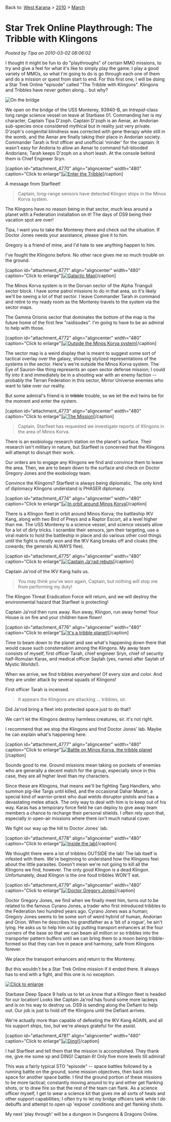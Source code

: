 Back to: [West Karana](/posts/westkarana.md) > [2010](/posts/2010/westkarana.md) > [March](./westkarana.md)
# Star Trek Online Playthrough: The Tribble with Klingons

*Posted by Tipa on 2010-03-02 08:06:02*

I thought it might be fun to do "playthroughs" of certain MMO missions, to try and give a feel for what it's like to simply play the game. I play a good variety of MMOs, so what I'm going to do is go through each one of them and do a mission or quest from start to end. For this first one, I will be doing a Star Trek Online "episode" called "The Tribble with Klingons". Klingons and Tribbles have never gotten along... but why?

![](../../../uploads/2010/03/GameClient-2010-03-01-21-51-03-24.jpg "On the bridge")

We open on the bridge of the USS Monterey, 93940-B, an *Intrepid*-class long range science vessel on leave at Starbase 01. Commanding her is my character, Captain Tipa D'zoph. Captain D'zoph is an Aenar, an Andorian sub-species once considered mythical but in reality just very private. D'zoph's congenital blindness was corrected with gene therapy while still in the womb, and the Aenar are finally taking their place in Andorian society. Commander Tarah is first officer and unofficial 'minder' for the captain. It wasn't easy for Andoria to allow an Aenar to command full-blooded Andorians; Tarah keeps D'zoph on a short leash. At the console behind them is Chief Engineer Sryn.

[caption id="attachment\_4770" align="aligncenter" width="480" caption="Click to enlarge"][![](../../../uploads/2010/03/GameClient-2010-03-01-19-11-28-50-480x384.jpg "Enter the Tribble")](../../../uploads/2010/03/GameClient-2010-03-01-19-11-28-50.jpg)[/caption]

A message from Starfleet!


> Captain, long-range sensors have detected Klingon ships in the Minos Korva system.

The Klingons have no reason being in that sector, much less around a planet with a Federation installation on it! The days of DS9 being their vacation spot are over!

Tipa, I want you to take the Monterey there and check out the situation. If Doctor Jones needs your assistance, please give it to him.

Gregory is a friend of mine, and I'd hate to see anything happen to him.



I've fought the Klingons before. No other race gives me so much trouble on the ground.

[caption id="attachment\_4771" align="aligncenter" width="480" caption="Click to enlarge"][![](../../../uploads/2010/03/GameClient-2010-03-01-19-13-47-18-480x383.jpg "Galactic Map")](../../../uploads/2010/03/GameClient-2010-03-01-19-13-47-18.jpg)[/caption]

The Minos Korva system is in the Dorvan sector of the Alpha Trianguli sector block. I have some patrol missions to do in that area, so it's likely we'll be seeing a lot of that sector. I leave Commander Tarah in command and retire to my ready room as the Monterey travels to the system via the sector maps.

The Gamma Orionis sector that dominates the bottom of the map is the future home of the first few "raidisodes". I'm going to have to be an admiral to help with those.

[caption id="attachment\_4772" align="aligncenter" width="480" caption="Click to enlarge"][![](../../../uploads/2010/03/GameClient-2010-03-01-19-17-42-84-480x270.jpg "Outside the Minos Korva system")](../../../uploads/2010/03/GameClient-2010-03-01-19-17-42-84.jpg)[/caption]

The sector map is a weird display that is meant to suggest some sort of tactical overlay over the galaxy, showing stylized representations of the systems in the sector. Here's we're outside the Minos Korva system. The Eye of Sauron-like thing represents an open sector defense mission; I could fly into it and immediately be in a shooting war with an enemy faction -- probably the Terran Federation in this sector, Mirror Universe enemies who want to take over our reality.

But some admiral's friend is in ~~tribble~~ trouble, so we let the evil twins be for the moment and enter the system.

[caption id="attachment\_4773" align="aligncenter" width="480" caption="Click to enlarge"][![](../../../uploads/2010/03/GameClient-2010-03-01-19-18-17-30-480x306.jpg "The Mission")](../../../uploads/2010/03/GameClient-2010-03-01-19-18-17-30.jpg)[/caption]


> Captain, Starfleet has requested we investigate reports of Klingons in the area of Minos Korva.

There is an exobiology research station on the planet's surface. Their research isn't military in nature, but Starfleet is concerned that the Klingons will attempt to disrupt their work.

Our orders are to engage any Klingons we find and convince them to leave the area. Then, we are to beam down to the surface and check on Doctor Gregory Jones and the exobiology team.



Convince the Klingons? Starfleet is always being diplomatic. The only kind of diplomacy Klingons understand is PHASER diplomacy.

[caption id="attachment\_4774" align="aligncenter" width="480" caption="Click to enlarge"][![](../../../uploads/2010/03/GameClient-2010-03-01-19-18-54-82-480x384.jpg "In orbit around Minos Korva")](../../../uploads/2010/03/GameClient-2010-03-01-19-18-54-82.jpg)[/caption]

There is a Klingon fleet in orbit around Minos Korva; the battleship IKV Kang, along with two Bird of Preys and a Raptor Escort, all a level higher than me. The USS Monterey is a science vessel, and science vessels allow for a lot of dirty tricks. I scramble their sensors, jam their targeting, use a viral matrix to hold the battleship in place and do various other cool things until the fight is mostly won and the IKV Kang breaks off and cloaks (the cowards; the generals ALWAYS flee).

[caption id="attachment\_4775" align="aligncenter" width="480" caption="Click to enlarge"][![](../../../uploads/2010/03/GameClient-2010-03-01-19-20-25-78-480x306.jpg "Captain Ja'rad rebuts")](../../../uploads/2010/03/GameClient-2010-03-01-19-20-25-78.jpg)[/caption]

Captain Ja'rod of the IKV Kang hails us.


> You may think you've won again, Captain, but nothing will stop me from performing my duty!

The Klingon Threat Eradication Force will return, and we will destroy the environmental hazard that Starfleet is protecting!



Captain Ja'rod then runs away. Run away, Klingon, run away home! Your House is on fire and your children have flown!

[caption id="attachment\_4776" align="aligncenter" width="480" caption="Click to enlarge"][![](../../../uploads/2010/03/GameClient-2010-03-01-19-25-36-66-480x270.jpg "It's a tribble planet!")](../../../uploads/2010/03/GameClient-2010-03-01-19-25-36-66.jpg)[/caption]

Time to beam down to the planet and see what's happening down there that would cause such consternation among the Klingons. My away team consists of myself, first officer Tarah, chief engineer Sryn, chief of security half-Romulan Karas, and medical officer Saylah (yes, named after Saylah of Mystic Worlds!).

When we arrive, we find tribbles everywhere! Of every size and color. And they are under attack by several squads of Klingons!

First officer Tarah is incensed.


> It appears the Klingons are attacking ... tribbles, sir.

Did Ja'rod bring a fleet into protected space just to do that?

We can't let the Klingons destroy harmless creatures, sir. it's not right.

I recommend that we stop the Klingons and find Doctor Jones' lab. Maybe he can explain what's happening here.



[caption id="attachment\_4777" align="aligncenter" width="480" caption="Click to enlarge"][![](../../../uploads/2010/03/GameClient-2010-03-01-19-35-06-33-480x384.jpg "Battle on Minos Korva, the tribble planet")](../../../uploads/2010/03/GameClient-2010-03-01-19-35-06-33.jpg)[/caption]

Sounds good to me. Ground missions mean taking on pockets of enemies who are generally a decent match for the group, especially since in this case, they are all higher level than my characters.

Since these are Klingons, that means we'll be fighting Targ Handlers, who summon pig-like Targs until killed, and the occasional Dahar Master, a special kind of warrior-priest who dual wields disruptor pistols and has a devastating melee attack. The only way to deal with him is to keep out of his way. Karas has a temporary force field he can deploy to give away team members a chance to recharge their personal shields. I often rely upon that, especially in open-air missions where there isn't much natural cover.

We fight our way up the hill to Doctor Jones' lab.

[caption id="attachment\_4778" align="aligncenter" width="480" caption="Click to enlarge"][![](../../../uploads/2010/03/GameClient-2010-03-01-19-52-19-63-480x384.jpg "Inside the lab")](../../../uploads/2010/03/GameClient-2010-03-01-19-52-19-63.jpg)[/caption]

We thought there were a lot of tribbles OUTSIDE the lab! The lab itself is infested with them. We're beginning to understand how the Klingons feel about the little parasites. Doesn't mean we're not going to kill all the Klingons we find, however. The only good Klingon is a dead Klingon. Unfortunately, dead Klingon is the one food tribbles WON'T eat.

[caption id="attachment\_4779" align="aligncenter" width="480" caption="Click to enlarge"][![](../../../uploads/2010/03/GameClient-2010-03-01-19-57-37-07-480x309.jpg "Doctor Gregory Jones")](../../../uploads/2010/03/GameClient-2010-03-01-19-57-37-07.jpg)[/caption]

Doctor Gregory Jones, we find when we finally meet him, turns out to be related to the famous Cyrano Jones, a trader who first introduced tribbles to the Federation two hundred years ago. Cyrano Jones was a human; Gregory Jones seems to be some sort of weird hybrid of human, Andorian and Orion. When he describes his grandfather as a 'bit of a rogue', he ain't lying. He asks us to help him out by putting transport enhancers at the four corners of the base so that we can beam all million or so tribbles into the transporter pattern buffers until we can bring them to a moon being tribble-formed so that they can live in peace and harmony, safe from Klingons forever.

We place the transport enhancers and return to the Monterey.

But this wouldn't be a Star Trek Online mission if it ended there. It always has to end with a fight, and this one is no exception.

[![Click to enlarge](../../../uploads/2010/03/GameClient-2010-03-01-20-13-29-72-480x384.jpg "More Klingons want to die")](../../../uploads/2010/03/GameClient-2010-03-01-20-13-29-72.jpg)

Starbase Deep Space 9 hails us to let us know that a Klingon fleet is headed for our location! Looks like Captain Ja'rod has found some more lackeys and is on his way to destroy us. DS9 is sending along the Defiant to help out. Our job is just to hold off the Klingons until the Defiant arrives.

We're actually more than capable of defeating the IKV Kang AGAIN, and all his support ships, too, but we're always grateful for the assist.

[caption id="attachment\_4781" align="aligncenter" width="480" caption="Click to enlarge"][![](../../../uploads/2010/03/GameClient-2010-03-01-20-17-57-40-480x384.jpg "Ding!")](../../../uploads/2010/03/GameClient-2010-03-01-20-17-57-40.jpg)[/caption]

I hail Starfleet and tell them that the mission is accomplished. They thank me, give me some xp and DING! Captain 6! Only five more levels till admiral!

This was a fairly typical STO "episode" -- space battles followed by a running battle on the ground, some mission objectives, then back into space for another space battle. I find the ground portion of these missions to be more tactical; constantly moving around to try and either get flanking shots, or to draw fire so that the rest of the team can flank. As a science officer myself, I get to wear a science kit that gives me all sorts of heals and other support capabilities; I often try to let my bridge officers tank while I do debuffs and attempt to open up 'expose' conditions and get flanking shots.

My next 'play through' will be a dungeon in Dungeons & Dragons Online.

